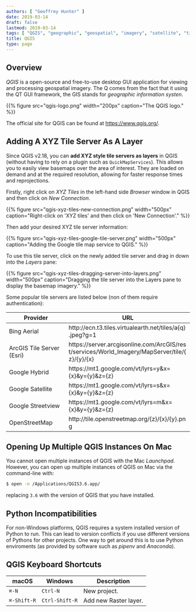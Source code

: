 ```yaml
---
authors: [ "Geoffrey Hunter" ]
date: 2019-03-14
draft: false
lastmod: 2019-03-14
tags: [ "QGIS", "geographic", "geospatial", "imagery", "satellite", "tile server", "xyz" ]
title: QGIS
type: page
---
```


## Overview

_QGIS_ is a open-source and free-to-use desktop GUI application for viewing and processing geospatial imagery. The Q comes from the fact that it using the QT GUI framework, the GIS stands for _geographic information systen_.

{{% figure src="qgis-logo.png" width="200px" caption="The QGIS logo." %}}

The official site for QGIS can be found at <https://www.qgis.org/>.

## Adding A XYZ Tile Server As A Layer

Since QGIS v2.18, you can **add XYZ style tile servers as layers** in QGIS (without having to rely on a plugin such as `QuickMapServices`). This allows you to easily view basemaps over the area of interest. They are loaded on demand and at the required resolution, allowing for faster response times and reprojections.

Firstly, right click on _XYZ Tiles_ in the left-hand side _Browser_ window in QGIS and then click on _New Connection_.

{{% figure src="qgis-xyz-tiles-new-connection.png" width="500px" caption="Right-click on 'XYZ tiles' and then click on 'New Connection'." %}}

Then add your desired XYZ tile server information:

{{% figure src="qgis-xyz-tiles-google-tile-server.png" width="500px" caption="Adding the Google tile map service to QGIS." %}}

To use this tile server, click on the newly added tile server and drag in down into the _Layers_ pane:

{{% figure src="qgis-xyz-tiles-dragging-server-into-layers.png" width="500px" caption="Dragging the tile server into the Layers pane to display the basemap imagery." %}}

Some popular tile servers are listed below (non of them require authentication):

<table>
    <thead>
        <tr>
            <th>Provider</th>
            <th style="word-break: break-word;">URL</th>
        </tr>
    </thead>
    <tbody>
        <tr>
            <td>Bing Aerial</td>
            <td style="word-break: break-word;">http://ecn.t3.tiles.virtualearth.net/tiles/a{q}.jpeg?g=1</td>
        </tr>
        <tr>
            <td>ArcGIS Tile Server (Esri)</td>
            <td style="word-break: break-word;">https://server.arcgisonline.com/ArcGIS/rest/services/World_Imagery/MapServer/tile/{z}/{y}/{x}</td>
        </tr>
        <tr>
            <td>Google Hybrid</td>
            <td style="word-break: break-word;">https://mt1.google.com/vt/lyrs=y&x={x}&y={y}&z={z}</td>
        </tr>
        <tr>
            <td>Google Satellite</td>
            <td style="word-break: break-word;">https://mt1.google.com/vt/lyrs=s&x={x}&y={y}&z={z}</td>
        </tr>
        <tr>
            <td>Google Streetview</td>
            <td style="word-break: break-word;">https://mt1.google.com/vt/lyrs=m&x={x}&y={y}&z={z}</td>
        </tr>
        <tr>
            <td>OpenStreetMap</td>
            <td style="word-break: break-word;">http://tile.openstreetmap.org/{z}/{x}/{y}.png</td>
        </tr>
    </tbody>
</table>

## Opening Up Multiple QGIS Instances On Mac

You cannot open multiple instances of QGIS with the Mac _Launchpad_. However, you can open up multiple instances of QGIS on Mac via the command-line with:

```sh
$ open -n /Applications/QGIS3.6.app/
```

replacing `3.6` with the version of QGIS that you have installed.

## Python Incompatibilities

For non-Windows platforms, QGIS requires a system installed version of Python to run. This can lead to version conflicts if you use different versions of Pythons for other projects. One way to get around this is to use Python enviroments (as provided by software such as _pipenv_ and _Anaconda_).

## QGIS Keyboard Shortcuts

<table>
  <thead>
    <tr>
      <th>macOS</th>
      <th>Windows</th>
      <th>Description</th>
    </tr>
  </thead>
  <tbody>
    <tr>
      <td><code>⌘-N</code></td>
      <td><code>Ctrl-N</code></td>
      <td>New project.</td>
    </tr>
    <tr>
      <td><code>⌘-Shift-R</code></td>
      <td><code>Ctrl-Shift-R</code></td>
      <td>Add new Raster layer.</td>
    </tr>
  </tbody>
</table>